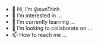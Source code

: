 - 👋 Hi, I’m @sunTrinh
- 👀 I’m interested in ...
- 🌱 I’m currently learning ...
- 💞️ I’m looking to collaborate on ...
- 📫 How to reach me ...

<!---
shdbk/shdbk is a ✨ special ✨ repository because its `README.md` (this file) appears on your GitHub profile.
You can click the Preview link to take a look at your changes.
--->
